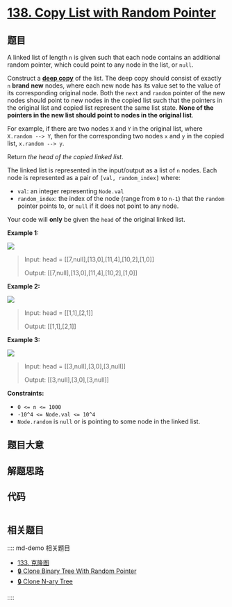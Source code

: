 # [138. Copy List with Random Pointer](https://leetcode.com/problems/copy-list-with-random-pointer/)

## 题目

A linked list of length `n` is given such that each node contains an
additional random pointer, which could point to any node in the list, or
`null`.

Construct a [**deep
copy**](https://en.wikipedia.org/wiki/Object_copying#Deep_copy) of the list.
The deep copy should consist of exactly `n` **brand new** nodes, where each
new node has its value set to the value of its corresponding original node.
Both the `next` and `random` pointer of the new nodes should point to new
nodes in the copied list such that the pointers in the original list and
copied list represent the same list state. **None of the pointers in the new
list should point to nodes in the original list**.

For example, if there are two nodes `X` and `Y` in the original list, where
`X.random --> Y`, then for the corresponding two nodes `x` and `y` in the
copied list, `x.random --> y`.

Return _the head of the copied linked list_.

The linked list is represented in the input/output as a list of `n` nodes.
Each node is represented as a pair of `[val, random_index]` where:

- `val`: an integer representing `Node.val`
- `random_index`: the index of the node (range from `0` to `n-1`) that the `random` pointer points to, or `null` if it does not point to any node.

Your code will **only** be given the `head` of the original linked list.

**Example 1:**

![](https://assets.leetcode.com/uploads/2019/12/18/e1.png)

> Input: head = [[7,null],[13,0],[11,4],[10,2],[1,0]]
>
> Output: [[7,null],[13,0],[11,4],[10,2],[1,0]]

**Example 2:**

![](https://assets.leetcode.com/uploads/2019/12/18/e2.png)

> Input: head = [[1,1],[2,1]]
>
> Output: [[1,1],[2,1]]

**Example 3:**

**![](https://assets.leetcode.com/uploads/2019/12/18/e3.png)**

> Input: head = [[3,null],[3,0],[3,null]]
>
> Output: [[3,null],[3,0],[3,null]]

**Constraints:**

- `0 <= n <= 1000`
- `-10^4 <= Node.val <= 10^4`
- `Node.random` is `null` or is pointing to some node in the linked list.

## 题目大意

## 解题思路

## 代码

```javascript

```

## 相关题目

:::: md-demo 相关题目

- [133. 克隆图](https://leetcode.com/problems/clone-graph)
- [🔒 Clone Binary Tree With Random Pointer](https://leetcode.com/problems/clone-binary-tree-with-random-pointer)
- [🔒 Clone N-ary Tree](https://leetcode.com/problems/clone-n-ary-tree)

::::
